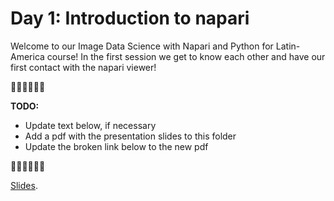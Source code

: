 # Day 1: Introduction to napari

Welcome to our Image Data Science with Napari and Python for Latin-America course! In the first session we get to know each other and have our first contact with the napari viewer!

🚧🚧🚧🚧🚧🚧

**TODO:** 
 - Update text below, if necessary
 - Add a pdf with the presentation slides to this folder
 - Update the broken link below to the new pdf

🚧🚧🚧🚧🚧🚧

[Slides](https://github.com/BiAPoL/Image-data-science-with-Napari-and-Python-LatAm2023/raw/main/docs/day1/Introduction_Course.pdf).